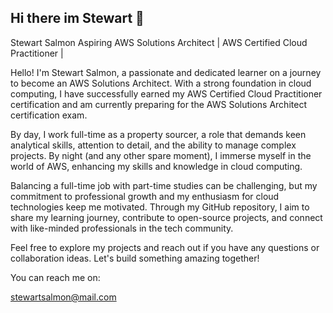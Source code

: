 ## Hi there im Stewart 👋

Stewart Salmon
Aspiring AWS Solutions Architect | AWS Certified Cloud Practitioner |

Hello! I'm Stewart Salmon, a passionate and dedicated learner on a journey to become an AWS Solutions Architect. With a strong foundation in cloud computing, I have successfully earned my AWS Certified Cloud Practitioner certification and am currently preparing for the AWS Solutions Architect certification exam.

By day, I work full-time as a property sourcer, a role that demands keen analytical skills, attention to detail, and the ability to manage complex projects. By night (and any other spare moment), I immerse myself in the world of AWS, enhancing my skills and knowledge in cloud computing.

Balancing a full-time job with part-time studies can be challenging, but my commitment to professional growth and my enthusiasm for cloud technologies keep me motivated. Through my GitHub repository, I aim to share my learning journey, contribute to open-source projects, and connect with like-minded professionals in the tech community.

Feel free to explore my projects and reach out if you have any questions or collaboration ideas. Let's build something amazing together!

You can reach me on:

stewartsalmon@mail.com

